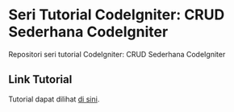 # Seri Tutorial CodeIgniter: CRUD Sederhana CodeIgniter 
Repositori seri tutorial CodeIgniter: CRUD Sederhana CodeIgniter 

## Link Tutorial
Tutorial dapat dilihat [di sini](https://gungunpriatna.netlify.com/post/crud-sederhana-code-igniter).
